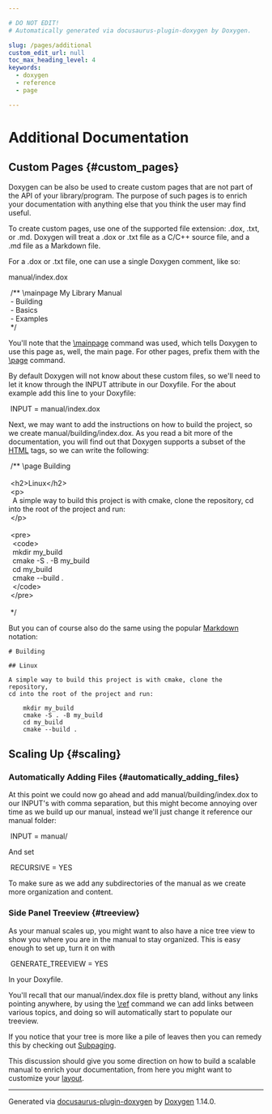 ```yaml
---

# DO NOT EDIT!
# Automatically generated via docusaurus-plugin-doxygen by Doxygen.

slug: /pages/additional
custom_edit_url: null
toc_max_heading_level: 4
keywords:
  - doxygen
  - reference
  - page

---
```


<div class="doxyPage">

# Additional Documentation




## Custom Pages {#custom_pages}


<p>Doxygen can be also be used to create custom pages that are not part of the API of your library/program. The purpose of such pages is to enrich your documentation with anything else that you think the user may find useful.</p>


<p>To create custom pages, use one of the supported file extension: <span class="doxyComputerOutput">.dox</span>, <span class="doxyComputerOutput">.txt</span>, or <span class="doxyComputerOutput">.md</span>. Doxygen will treat a .dox or .txt file as a C/C++ source file, and a .md file as a Markdown file.</p>


<p>For a .dox or .txt file, one can use a single Doxygen comment, like so:</p>


<p><span class="doxyComputerOutput">manual/index.dox</span></p>


<div class="doxyProgramListing">

<div class="doxyCodeLine"><span class="doxyNoLineNumber">&nbsp;</span><span class="doxyLineContent"><span class="doxyHighlightComment">/** \mainpage My Library Manual</span></span></div>
<div class="doxyCodeLine"><span class="doxyNoLineNumber">&nbsp;</span><span class="doxyLineContent"><span class="doxyHighlightComment">- Building</span></span></div>
<div class="doxyCodeLine"><span class="doxyNoLineNumber">&nbsp;</span><span class="doxyLineContent"><span class="doxyHighlightComment">- Basics</span></span></div>
<div class="doxyCodeLine"><span class="doxyNoLineNumber">&nbsp;</span><span class="doxyLineContent"><span class="doxyHighlightComment">- Examples</span></span></div>
<div class="doxyCodeLine"><span class="doxyNoLineNumber">&nbsp;</span><span class="doxyLineContent"><span class="doxyHighlightComment">*/</span></span></div>

</div>


<p>You'll note that the <a href="/web-doxygen/docs/pages/commands/#cmdmainpage">\mainpage</a> command was used, which tells Doxygen to use this page as, well, the main page. For other pages, prefix them with the <a href="/web-doxygen/docs/pages/commands/#cmdpage">\page</a> command.</p>


<p>By default Doxygen will not know about these custom files, so we'll need to let it know through the <span class="doxyComputerOutput">INPUT</span> attribute in our Doxyfile. For the about example add this line to your Doxyfile:</p>


<div class="doxyProgramListing">

<div class="doxyCodeLine"><span class="doxyNoLineNumber">&nbsp;</span><span class="doxyLineContent"><span class="doxyHighlight">INPUT  = manual/index.dox</span></span></div>

</div>


<p>Next, we may want to add the instructions on how to build the project, so we create <span class="doxyComputerOutput">manual/building/index.dox</span>. As you read a bit more of the documentation, you will find out that Doxygen supports a subset of the <a href="/web-doxygen/docs/pages/htmlcmds">HTML</a> tags, so we can write the following:</p>


<div class="doxyProgramListing">

<div class="doxyCodeLine"><span class="doxyNoLineNumber">&nbsp;</span><span class="doxyLineContent"><span class="doxyHighlightComment">/** \page Building</span></span></div>
<div class="doxyCodeLine"><span class="doxyNoLineNumber">&nbsp;</span></div>
<div class="doxyCodeLine"><span class="doxyNoLineNumber">&nbsp;</span><span class="doxyLineContent"><span class="doxyHighlightComment">&lt;h2&gt;Linux&lt;/h2&gt;</span></span></div>
<div class="doxyCodeLine"><span class="doxyNoLineNumber">&nbsp;</span><span class="doxyLineContent"><span class="doxyHighlightComment">&lt;p&gt;</span></span></div>
<div class="doxyCodeLine"><span class="doxyNoLineNumber">&nbsp;</span><span class="doxyLineContent"><span class="doxyHighlightComment">  A simple way to build this project is with cmake, clone the repository, cd into the root of the project and run:</span></span></div>
<div class="doxyCodeLine"><span class="doxyNoLineNumber">&nbsp;</span><span class="doxyLineContent"><span class="doxyHighlightComment">&lt;/p&gt;</span></span></div>
<div class="doxyCodeLine"><span class="doxyNoLineNumber">&nbsp;</span></div>
<div class="doxyCodeLine"><span class="doxyNoLineNumber">&nbsp;</span><span class="doxyLineContent"><span class="doxyHighlightComment">&lt;pre&gt;</span></span></div>
<div class="doxyCodeLine"><span class="doxyNoLineNumber">&nbsp;</span><span class="doxyLineContent"><span class="doxyHighlightComment">  &lt;code&gt;</span></span></div>
<div class="doxyCodeLine"><span class="doxyNoLineNumber">&nbsp;</span><span class="doxyLineContent"><span class="doxyHighlightComment">    mkdir my_build</span></span></div>
<div class="doxyCodeLine"><span class="doxyNoLineNumber">&nbsp;</span><span class="doxyLineContent"><span class="doxyHighlightComment">    cmake -S . -B my_build</span></span></div>
<div class="doxyCodeLine"><span class="doxyNoLineNumber">&nbsp;</span><span class="doxyLineContent"><span class="doxyHighlightComment">    cd my_build</span></span></div>
<div class="doxyCodeLine"><span class="doxyNoLineNumber">&nbsp;</span><span class="doxyLineContent"><span class="doxyHighlightComment">    cmake --build .</span></span></div>
<div class="doxyCodeLine"><span class="doxyNoLineNumber">&nbsp;</span><span class="doxyLineContent"><span class="doxyHighlightComment">  &lt;/code&gt;</span></span></div>
<div class="doxyCodeLine"><span class="doxyNoLineNumber">&nbsp;</span><span class="doxyLineContent"><span class="doxyHighlightComment">&lt;/pre&gt;</span></span></div>
<div class="doxyCodeLine"><span class="doxyNoLineNumber">&nbsp;</span></div>
<div class="doxyCodeLine"><span class="doxyNoLineNumber">&nbsp;</span><span class="doxyLineContent"><span class="doxyHighlightComment">*/</span></span></div>

</div>


<p>But you can of course also do the same using the popular <a href="/web-doxygen/docs/pages/markdown">Markdown</a> notation:</p>



<pre><code># Building

## Linux

A simple way to build this project is with cmake, clone the repository,
cd into the root of the project and run:

    mkdir my_build
    cmake -S . -B my_build
    cd my_build
    cmake --build .
</code></pre>


## Scaling Up {#scaling}


### Automatically Adding Files {#automatically_adding_files}


<p>At this point we could now go ahead and add <span class="doxyComputerOutput">manual/building/index.dox</span> to our INPUT's with comma separation, but this might become annoying over time as we build up our manual, instead we'll just change it reference our manual folder:</p>


<div class="doxyProgramListing">

<div class="doxyCodeLine"><span class="doxyNoLineNumber">&nbsp;</span><span class="doxyLineContent"><span class="doxyHighlight">INPUT                  = manual/</span></span></div>

</div>


<p>And set</p>


<div class="doxyProgramListing">

<div class="doxyCodeLine"><span class="doxyNoLineNumber">&nbsp;</span><span class="doxyLineContent"><span class="doxyHighlight">RECURSIVE              = YES</span></span></div>

</div>


<p>To make sure as we add any subdirectories of the manual as we create more organization and content.</p>


### Side Panel Treeview {#treeview}


<p>As your manual scales up, you might want to also have a nice tree view to show you where you are in the manual to stay organized. This is easy enough to set up, turn it on with</p>


<div class="doxyProgramListing">

<div class="doxyCodeLine"><span class="doxyNoLineNumber">&nbsp;</span><span class="doxyLineContent"><span class="doxyHighlight">GENERATE_TREEVIEW      = YES</span></span></div>

</div>


<p>In your <span class="doxyComputerOutput">Doxyfile</span>.</p>


<p>You'll recall that our <span class="doxyComputerOutput">manual/index.dox</span> file is pretty bland, without any links pointing anywhere, by using the <a href="/web-doxygen/docs/pages/commands/#cmdref">\ref</a> command we can add links between various topics, and doing so will automatically start to populate our treeview.</p>


<p>If you notice that your tree is more like a pile of leaves then you can remedy this by checking out <a href="/web-doxygen/docs/pages/grouping/#subpaging">Subpaging</a>.</p>


<p>This discussion should give you some direction on how to build a scalable manual to enrich your documentation, from here you might want to customize your <a href="/web-doxygen/docs/pages/customize/#layout">layout</a>.</p>


<hr/>

<p class="doxyGeneratedBy">Generated via <a href="https://github.com/xpack/docusaurus-plugin-doxygen">docusaurus-plugin-doxygen</a> by <a href="https://www.doxygen.nl">Doxygen</a> 1.14.0.</p>

</div>
